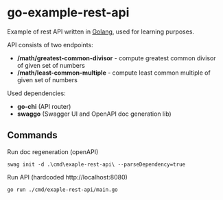 # go-example-rest-api
Example of rest API written in [Golang](https://go.dev/), used for learning purposes.

API consists of two endpoints:
- **/math/greatest-common-divisor** - compute greatest common divisor of given set of numbers
- **/math/least-common-multiple** - compute least common multiple of given set of numbers

Used dependencies:
- **go-chi** (API router)
- **swaggo** (Swagger UI and OpenAPI doc generation lib)

## Commands
Run doc regeneration (openAPI)
```
swag init -d .\cmd\exaple-rest-api\ --parseDependency=true
```
Run API (hardcoded http://localhost:8080)
```
go run ./cmd/exaple-rest-api/main.go
```
